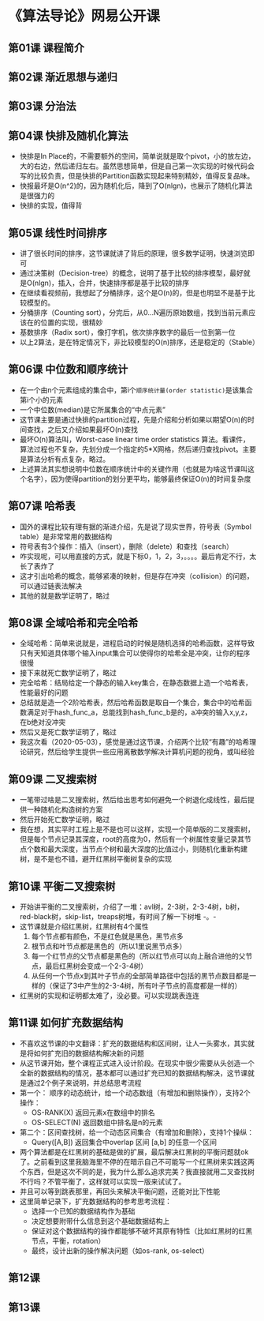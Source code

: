 # 《算法导论》网易公开课

## 第01课 课程简介

## 第02课 渐近思想与递归

## 第03课 分治法

## 第04课 快排及随机化算法

- 快排是In Place的，不需要额外的空间，简单说就是取个pivot，小的放左边，大的右边，然后递归左右。虽然思想简单，但是自己第一次实现的时候代码会写的比较负责，但是快排的Partition函数实现起来特别精妙，值得反复品味。
- 快报最坏是O(n^2)的，因为随机化后，降到了O(nlgn)，也展示了随机化算法是很强力的
- 快排的实现，值得背

## 第05课 线性时间排序

- 讲了很长时间的排序，这节课就讲了背后的原理，很多数学证明，快速浏览即可
- 通过决策树（Decision-tree）的概念，说明了基于比较的排序模型，最好就是O(nlgn)，插入，合并，快速排序都是基于比较的排序
- 在继续看视频前，我想起了分桶排序，这个是O(n)的，但是也明显不是基于比较模型的。
- 分桶排序（Counting sort），分完后，从0...N遍历原始数组，找到当前元素应该在的位置的实现，很精妙
- 基数排序（Radix sort），像打字机，依次排序数字的最后一位到第一位
- 以上2算法，是在特定情况下，非比较模型的O(n)排序，还是稳定的（Stable）

## 第06课 中位数和顺序统计

- 在一个由n个元素组成的集合中，第i个`顺序统计量(order statistic)`是该集合第i个小的元素
- 一个中位数(median)是它所属集合的“中点元素”
- 这节课主要是通过快排的partition过程，先是介绍和分析如果以期望O(n)的时间查找，之后又介绍如果最坏O(n)查找
- 最坏O(n)算法叫，Worst-case linear time order statistics 算法。看课件，算法过程也不复杂，先划分成一个指定的5*X网格，然后递归查找pivot。主要是算法分析有点复杂，略过。
- 上述算法其实想说明中位数在顺序统计中的关键作用（也就是为啥这节课叫这个名字），因为使得partition的划分更平均，能够最终保证O(n)的时间复杂度

## 第07课 哈希表

- 国外的课程比较有理有据的渐进介绍，先是说了现实世界，符号表（Symbol table）是非常常用的数据结构
- 符号表有3个操作：插入（insert），删除（delete）和查找（search）
- 咋实现呢，可以用直接的方式，就是下标0，1，2，3，。。。。最后肯定不行，太长了表炸了
- 这才引出哈希的概念，能够紧凑的映射，但是存在冲突（collision）的问题，可以通过链表法解决
- 其他的就是数学证明了，略过

## 第08课 全域哈希和完全哈希

- 全域哈希：简单来说就是，进程启动的时候是随机选择的哈希函数，这样导致只有天知道具体哪个输入input集合可以使得你的哈希全是冲突，让你的程序很慢
- 接下来就死亡数学证明了，略过
- 完全哈希：结局给定一个静态的输入key集合，在静态数据上造一个哈希表，性能最好的问题
- 总结就是造一个2阶哈希表，然后哈希函数是取自一个集合，集合中的哈希函数满足对于hash_func_a，总能找到hash_func_b是的，a冲突的输入x,y,z，在b绝对没冲突
- 然后又是死亡数学证明了，略过
- 我这次看（2020-05-03），感觉是通过这节课，介绍两个比较“有趣”的哈希理论研究，然后给学生提供一些应用离散数学解决计算机问题的视角，或叫经验

## 第09课 二叉搜索树

- 一笔带过啥是二叉搜索树，然后给出思考如何避免一个树退化成线性，最后提供一种随机化构造树的方案
- 然后开始死亡数学证明，略过
- 我在想，其实平时工程上是不是也可以这样，实现一个简单版的二叉搜索树，但是每个节点记录其深度，root的高度为0，然后有一个树属性变量记录其节点个数和最大深度，当节点个树和最大深度的比值过小，则随机化重新构建树，是不是也不错，避开红黑树平衡树复杂的实现

## 第10课 平衡二叉搜索树

- 开始讲平衡的二叉搜索树，介绍了一堆：avl树，2-3树，2-3-4树，b树，red-black树，skip-list，treaps树堆，有时间了解一下树堆 -。-
- 这节课就是介绍红黑树，红黑树有4个属性
   1. 每个节点都有颜色，不是红色就是黑色，黑节点多
   2. 根节点和叶节点都是黑色的（所以1里说黑节点多）
   3. 每一个红节点的父节点都是黑色的（所以红节点可以向上融合进他的父节点，最后红黑树会变成一个2-3-4树）
   4. 从任何一个节点x到其叶子节点的全部简单路径中包括的黑节点数目都是一样的（保证了3中产生的2-3-4树，所有叶子节点的高度都是一样的）
- 红黑树的实现和证明都太难了，没必要。可以实现跳表连连

## 第11课 如何扩充数据结构

- 不喜欢这节课的中文翻译：扩充的数据结构和区间树，让人一头雾水，其实就是将如何扩充旧的数据结构解决新的问题
- 从这节课开始，整个课程正式进入设计阶段。在现实中很少需要从头创造一个全新的数据结构的情况，基本都可以通过扩充已知的数据结构解决，这节课就是通过2个例子来说明，并总结思考流程
- 第一个： 顺序的动态统计，给一个动态数组（有增加和删除操作），支持2个操作：
  - OS-RANK(X) 返回元素x在数组中的排名
  - OS-SELECT(N) 返回数组中排名是n的元素
- 第二个：区间查找树，给一个动态区间集合（有增加和删除），支持1个操纵：
  - Query([A,B]) 返回集合中overlap 区间 [a,b] 的任意一个区间
- 两个算法都是在红黑树的基础是做的扩展，最后解决红黑树的平衡问题就ok了。之前看到这里我脑海里不停的在暗示自己不可能写一个红黑树来实践这两个东西，但是这次不同的是，我为什么那么追求完美？我直接就用二叉查找树不行吗？不管平衡了，这样就可以实现一版来试试了。
- 并且可以等到跳表那里，再回头来解决平衡问题，还能对比下性能
- 这里简单记录下，扩充数据结构的参考思考流程：
  - 选择一个已知的数据结构作为基础
  - 决定想要附带什么信息到这个基础数据结构上
  - 保证对这个数据结构的操作都能够不破坏其原有特性（比如红黑树的红黑节点，平衡，rotation）
  - 最终，设计出新的操作解决问题（如os-rank, os-select）

## 第12课

## 第13课

 





